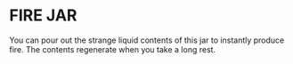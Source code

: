 # FIRE JAR

You can pour out the strange liquid contents of this jar to instantly produce fire. The contents regenerate when you take a long rest.